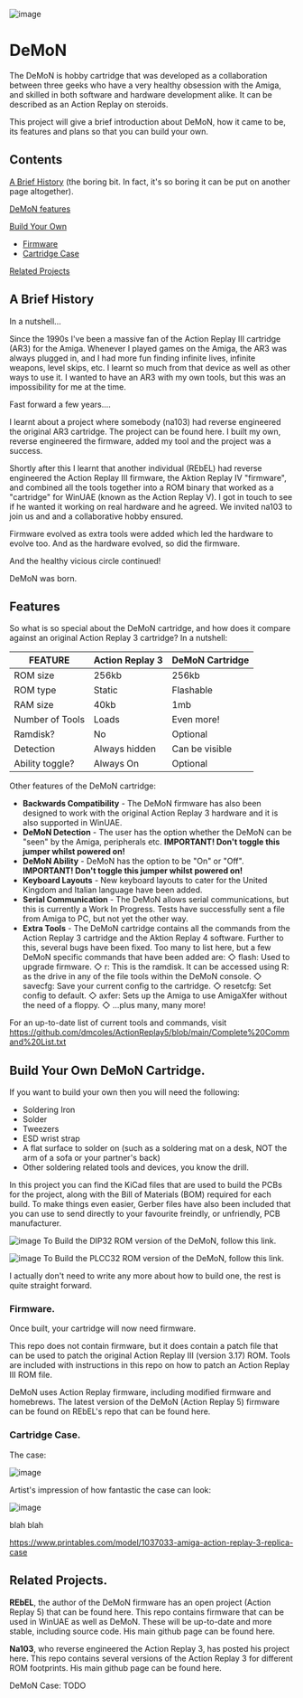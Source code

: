 ![image](https://github.com/user-attachments/assets/ad882ca7-a637-47aa-bfc2-5c65c82e7dc7)


# DeMoN


The DeMoN is hobby cartridge that was developed as a collaboration between three geeks who have a very healthy obsession with the Amiga, and skilled in both software and hardware development alike. It can be described as an Action Replay on steroids.

This project will give a brief introduction about DeMoN, how it came to be, its features and plans so that you can build your own.

## Contents

[A Brief History](https://github.com/gerbilbyte/DeMoN/main/README.md#a-brief-history) (the boring bit. In fact, it's so boring it can be put on another page altogether).

[DeMoN features](../README.md#Features)

[Build Your Own](../README.md#[BuildYourOwn](../README.md#build-your-own-demon-cartridge))

* [Firmware](../README.md#BuildYourOwn_Firmware) 
* [Cartridge Case](../README.md#BuildYourOwn_Case)
   
[Related Projects](../README.md#RelatedProjects)


## A Brief History

In a nutshell...

Since the 1990s I've been a massive fan of the Action Replay III cartridge (AR3) for the Amiga. Whenever I played games on the Amiga, the AR3 was always plugged in, and I had more fun finding infinite lives, infinite weapons, level skips, etc. I learnt so much from that device as well as other ways to use it. I wanted to have an AR3 with my own tools, but this was an impossibility for me at the time.

Fast forward a few years....

I learnt about a project where somebody (na103) had reverse engineered the original AR3 cartridge. The project can be found here. I built my own, reverse engineered the firmware, added my tool and the project was a success.

Shortly after this I learnt that another individual (REbEL) had reverse engineered the Action Replay III firmware, the Aktion Replay IV "firmware", and combined all the tools together into a ROM binary that worked as a "cartridge" for WinUAE (known as the Action Replay V). I got in touch to see if he wanted it working on real hardware and he agreed. We invited na103 to join us and and a collaborative hobby ensured.

Firmware evolved as extra tools were added which led the hardware to evolve too. And as the hardware evolved, so did the firmware.

And the healthy vicious circle continued!

DeMoN was born.

<a name="Features"></a>
## Features

So what is so special about the DeMoN cartridge, and how does it compare against an original Action Replay 3 cartridge?
In a nutshell:

| FEATURE | Action Replay 3 | DeMoN Cartridge |
|---------|----------|----------|
| ROM size | 256kb | 256kb |
| ROM type | Static | Flashable |
| RAM size | 40kb | 1mb |
| Number of Tools | Loads | Even more! |
| Ramdisk? | No | Optional |
| Detection | Always hidden | Can be visible |
| Ability toggle? | Always On | Optional |

Other features of the DeMoN cartridge:

* **Backwards Compatibility** - The DeMoN firmware has also been designed to work with the original Action Replay 3 hardware and it is also supported in WinUAE. 
* **DeMoN Detection** - The user has the option whether the DeMoN can be "seen" by the Amiga, peripherals etc. **IMPORTANT! Don't toggle this jumper whilst powered on!**
* **DeMoN Ability** - DeMoN has the option to be "On" or "Off". **IMPORTANT! Don't toggle this jumper whilst powered on!**
* **Keyboard Layouts** - New keyboard layouts to cater for the United Kingdom and Italian language have been added. 
* **Serial Communication** - The DeMoN allows serial communications, but this is currently a Work In Progress. Tests have successfully sent a file from Amiga to PC, but not yet the other way. 
* **Extra Tools** - The DeMoN cartridge contains all the commands from the Action Replay 3 cartridge and the Aktion Replay 4 software. Further to this, several bugs have been fixed. Too many to list here, but a few DeMoN specific commands that have been added are:
   ◇ flash: Used to upgrade firmware.
   ◇ r: This is the ramdisk. It can be accessed using R: as the drive in any of the file tools within the DeMoN console.
   ◇ savecfg: Save your current config to the cartridge.
   ◇ resetcfg: Set config to default.
   ◇ axfer: Sets up the Amiga to use AmigaXfer without the need of a floppy.
   ◇ ...plus many, many more!

For an up-to-date list of current tools and commands, visit https://github.com/dmcoles/ActionReplay5/blob/main/Complete%20Command%20List.txt


<a name="BuildYourOwn"></a>
## Build Your Own DeMoN Cartridge.

If you want to build your own then you will need the following:
* Soldering Iron
* Solder
* Tweezers
* ESD wrist strap
* A flat surface to solder on (such as a soldering mat on a desk, NOT the arm of a sofa or your partner's back)
* Other soldering related tools and devices, you know the drill.

In this project you can find the KiCad files that are used to build the PCBs for the project, along with the Bill of Materials (BOM) required for each build.
To make things even easier, Gerber files have also been included that you can use to send directly to your favourite freindly, or unfriendly, PCB manufacturer.

![image](https://github.com/user-attachments/assets/bd057ae8-4cc5-489a-a50f-bb349fded169)
To Build the DIP32 ROM version of the DeMoN, follow this link. 

![image](https://github.com/user-attachments/assets/6ff6edc8-36b6-45ae-bedc-bced24ccb2cd)
To Build the PLCC32 ROM version of the DeMoN, follow this link. 

I actually don't need to write any more about how to build one, the rest is quite straight forward.

<a name="BuildYourOwn_Firmware"></a>
### Firmware.

Once built, your cartridge will now need firmware.

This repo does not contain firmware, but it does contain a patch file that can be used to patch the original Action Replay III (version 3.17) ROM.
Tools are included with instructions in this repo on how to patch an Action Replay III ROM file.

DeMoN uses Action Replay firmware, including modified firmware and homebrews. The latest version of the DeMoN (Action Replay 5) firmware can be found on REbEL's repo that can be found here.

<a name="BuildYourOwn_Case"></a>
### Cartridge Case.
The case:

![image](https://github.com/user-attachments/assets/ff7e556c-8815-498d-aae7-fc6ca6019e7b) 

Artist's impression of how fantastic the case can look:

![image](https://github.com/user-attachments/assets/56f61f51-c88e-4a32-9cb2-2bfe68079897)


blah
blah

https://www.printables.com/model/1037033-amiga-action-replay-3-replica-case


<a name="RelatedProjects"></a>
## Related Projects.

**REbEL**, the author of the DeMoN firmware has an open project (Action Replay 5) that can be found here. This repo contains firmware that can be used in WinUAE as well as DeMoN. These will be up-to-date and more stable, including source code. His main github page can be found here.

**Na103**, who reverse engineered the Action Replay 3, has posted his project here. This repo contains several versions of the Action Replay 3 for different ROM footprints. His main github page can be found here.

DeMoN Case: TODO
